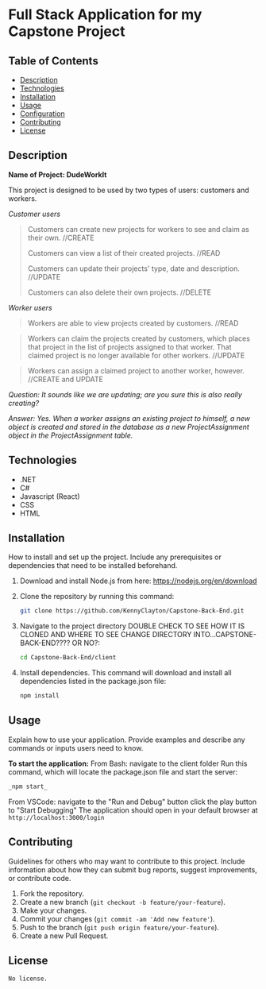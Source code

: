 # Full Stack Application for my Capstone Project

## Table of Contents
- [Description](#description)
- [Technologies](#technologies)
- [Installation](#installation)
- [Usage](#usage)
- [Configuration](#configuration)
- [Contributing](#contributing)
- [License](#license)

## Description
**Name of Project: DudeWorkIt**

This project is designed to be used by two types of users: customers and workers.

_Customer users_

> Customers can create new projects for workers to see and claim as their own. //CREATE
> 
> Customers can view a list of their created projects. //READ
> 
> Customers can update their projects' type, date and description. //UPDATE
> 
> Customers can also delete their own projects. //DELETE


_Worker users_

> Workers are able to view projects created by customers. //READ

> Workers can claim the projects created by customers, which places that project in the list of projects assigned to that worker. That claimed project is no longer available for other workers. //UPDATE

> Workers can assign a claimed project to another worker, however. //CREATE and UPDATE

_Question: It sounds like we are updating; are you sure this is also really creating?_

_Answer: Yes. When a worker assigns an existing project to himself, a new object is created and stored in the database as a new ProjectAssignment object in the ProjectAssignment table._




## Technologies
- .NET
- C#
- Javascript (React)
- CSS
- HTML

## Installation
How to install and set up the project. Include any prerequisites or dependencies that need to be installed beforehand.

1. Download and install Node.js from here: https://nodejs.org/en/download
2. Clone the repository by running this command:
    ```bash
    git clone https://github.com/KennyClayton/Capstone-Back-End.git
    ```

4. Navigate to the project directory DOUBLE CHECK TO SEE HOW IT IS CLONED AND WHERE TO SEE CHANGE DIRECTORY INTO...CAPSTONE-BACK-END???? OR NO?:
    ```bash
    cd Capstone-Back-End/client
    ```

5. Install dependencies. This command will download and install all dependencies listed in the package.json file:
    ```bash
    npm install
    ```

## Usage
Explain how to use your application. Provide examples and describe any commands or inputs users need to know.

**To start the application:**
   From Bash:
       navigate to the client folder
       Run this command, which will locate the package.json file and start the server:
   ```bash
   _npm start_
   ```
   
   From VSCode:
       navigate to the "Run and Debug" button
       click the play button to "Start Debugging"
       The application should open in your default browser at `http://localhost:3000/login`

## Contributing
Guidelines for others who may want to contribute to this project. Include information about how they can submit bug reports, suggest improvements, or contribute code.

1. Fork the repository.
2. Create a new branch (`git checkout -b feature/your-feature`).
3. Make your changes.
4. Commit your changes (`git commit -am 'Add new feature'`).
5. Push to the branch (`git push origin feature/your-feature`).
6. Create a new Pull Request.

## License
    No license.
